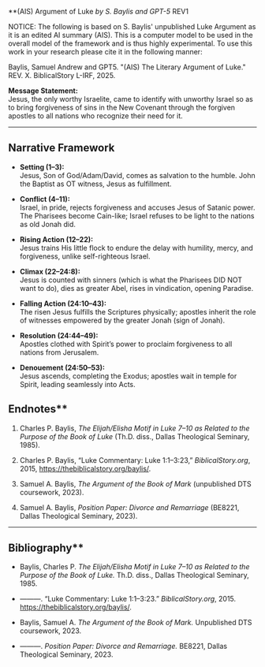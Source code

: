 **(AIS) Argument of Luke
*by S. Baylis and GPT-5*
REV1

NOTICE: The following is based on S. Baylis' unpublished Luke Argument as it is an edited AI summary (AIS). This is a computer model to be used in the overall model of the framework and is thus highly experimental. To use this work in your research please cite it in the following manner:

Baylis, Samuel Andrew and GPT5. "(AIS) The Literary Argument of Luke." REV. X. BiblicalStory L-IRF, 2025.

**Message Statement:**  
Jesus, the only worthy Israelite, came to identify with unworthy Israel so as to bring forgiveness of sins in the New Covenant through the forgiven apostles to all nations who recognize their need for it.  

---

## Narrative Framework

- **Setting (1–3):**  
  Jesus, Son of God/Adam/David, comes as salvation to the humble. John the Baptist as OT witness, Jesus as fulfillment.  

- **Conflict (4–11):**  
  Israel, in pride, rejects forgiveness and accuses Jesus of Satanic power. The Pharisees become Cain-like; Israel refuses to be light to the nations as old Jonah did.  

- **Rising Action (12–22):**  
  Jesus trains His little flock to endure the delay with humility, mercy, and forgiveness, unlike self-righteous Israel.  

- **Climax (22–24:8):**  
  Jesus is counted with sinners (which is what the Pharisees DID NOT want to do), dies as greater Abel, rises in vindication, opening Paradise.  

- **Falling Action (24:10–43):**  
  The risen Jesus fulfills the Scriptures physically; apostles inherit the role of witnesses empowered by the greater Jonah (sign of Jonah).  

- **Resolution (24:44–49):**  
  Apostles clothed with Spirit’s power to proclaim forgiveness to all nations from Jerusalem.  

- **Denouement (24:50–53):**  
  Jesus ascends, completing the Exodus; apostles wait in temple for Spirit, leading seamlessly into Acts.  


## Endnotes**

1. Charles P. Baylis, _The Elijah/Elisha Motif in Luke 7–10 as Related to the Purpose of the Book of Luke_ (Th.D. diss., Dallas Theological Seminary, 1985).
    
2. Charles P. Baylis, “Luke Commentary: Luke 1:1–3:23,” _BiblicalStory.org_, 2015, https://thebiblicalstory.org/baylis/.
    
3. Samuel A. Baylis, _The Argument of the Book of Mark_ (unpublished DTS coursework, 2023).
    
4. Samuel A. Baylis, _Position Paper: Divorce and Remarriage_ (BE8221, Dallas Theological Seminary, 2023).
    

---

## Bibliography**

- Baylis, Charles P. _The Elijah/Elisha Motif in Luke 7–10 as Related to the Purpose of the Book of Luke._ Th.D. diss., Dallas Theological Seminary, 1985.
    
- ———. “Luke Commentary: Luke 1:1–3:23.” _BiblicalStory.org_, 2015. https://thebiblicalstory.org/baylis/.
    
- Baylis, Samuel A. _The Argument of the Book of Mark._ Unpublished DTS coursework, 2023.
    
- ———. _Position Paper: Divorce and Remarriage._ BE8221, Dallas Theological Seminary, 2023.
